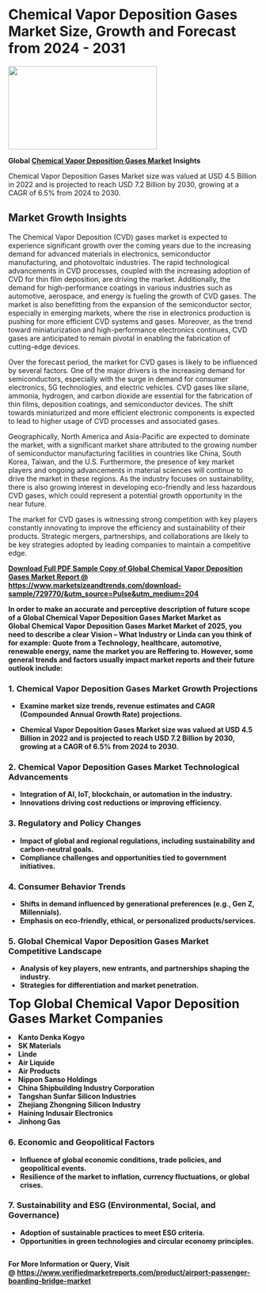<H1>Chemical Vapor Deposition Gases Market Size, Growth and Forecast from 2024 - 2031</H1><img class="aligncenter size-medium wp-image-584254" src="https://thirdeyenews.in/wp-content/uploads/2024/09/Global-Market-Research-300x168.jpeg" alt="" width="300" height="168" /><p><strong>Global&nbsp;<a href="https://www.marketsizeandtrends.com/download-sample/729770/&amp;utm_source=Pulse&amp;utm_medium=204">Chemical Vapor Deposition Gases Market</a> Insights</strong></p><p>Chemical Vapor Deposition Gases Market size was valued at USD 4.5 Billion in 2022 and is projected to reach USD 7.2 Billion by 2030, growing at a CAGR of 6.5% from 2024 to 2030.</p><p><h2>Market Growth Insights</h2> <p>The Chemical Vapor Deposition (CVD) gases market is expected to experience significant growth over the coming years due to the increasing demand for advanced materials in electronics, semiconductor manufacturing, and photovoltaic industries. The rapid technological advancements in CVD processes, coupled with the increasing adoption of CVD for thin film deposition, are driving the market. Additionally, the demand for high-performance coatings in various industries such as automotive, aerospace, and energy is fueling the growth of CVD gases. The market is also benefitting from the expansion of the semiconductor sector, especially in emerging markets, where the rise in electronics production is pushing for more efficient CVD systems and gases. Moreover, as the trend toward miniaturization and high-performance electronics continues, CVD gases are anticipated to remain pivotal in enabling the fabrication of cutting-edge devices.</p> <p><strong><a href="#"></a></strong></p> <p>Over the forecast period, the market for CVD gases is likely to be influenced by several factors. One of the major drivers is the increasing demand for semiconductors, especially with the surge in demand for consumer electronics, 5G technologies, and electric vehicles. CVD gases like silane, ammonia, hydrogen, and carbon dioxide are essential for the fabrication of thin films, deposition coatings, and semiconductor devices. The shift towards miniaturized and more efficient electronic components is expected to lead to higher usage of CVD processes and associated gases.</p> <p>Geographically, North America and Asia-Pacific are expected to dominate the market, with a significant market share attributed to the growing number of semiconductor manufacturing facilities in countries like China, South Korea, Taiwan, and the U.S. Furthermore, the presence of key market players and ongoing advancements in material sciences will continue to drive the market in these regions. As the industry focuses on sustainability, there is also growing interest in developing eco-friendly and less hazardous CVD gases, which could represent a potential growth opportunity in the near future.</p> <p>The market for CVD gases is witnessing strong competition with key players constantly innovating to improve the efficiency and sustainability of their products. Strategic mergers, partnerships, and collaborations are likely to be key strategies adopted by leading companies to maintain a competitive edge.</p> <p><strong><a href="#"></p><p><span class=""><strong>Download Full PDF Sample Copy of Global Chemical Vapor Deposition Gases Market Report</strong> @ <a href="https://www.marketsizeandtrends.com/download-sample/729770/&amp;utm_source=Pulse&amp;utm_medium=204" target="_blank">https://www.marketsizeandtrends.com/download-sample/729770/&amp;utm_source=Pulse&amp;utm_medium=204</a></span></p><p>In order to make an accurate and perceptive description of future scope of a Global&nbsp;Chemical Vapor Deposition Gases Market Market as Global&nbsp;Chemical Vapor Deposition Gases Market Market of 2025, you need to describe a clear Vision &ndash; What Industry or Linda can you think of for example: Quote from a Technology, healthcare, automotive, renewable energy, name the market you are Reffering to. However, some general trends and factors usually impact market reports and their future outlook include:</p><h3>1.&nbsp;<strong>Chemical Vapor Deposition Gases Market Growth Projections</strong></h3><ul><li>Examine market size trends, revenue estimates and CAGR (Compounded Annual Growth Rate) projections.</li><li><p>Chemical Vapor Deposition Gases Market size was valued at USD 4.5 Billion in 2022 and is projected to reach USD 7.2 Billion by 2030, growing at a CAGR of 6.5% from 2024 to 2030.</p></li></ul><h3>2.&nbsp;<strong>Chemical Vapor Deposition Gases Market Technological Advancements</strong></h3><ul><li>Integration of AI, IoT, blockchain, or automation in the industry.</li><li>Innovations driving cost reductions or improving efficiency.</li></ul><h3>3.&nbsp;<strong>Regulatory and Policy Changes</strong></h3><ul><li>Impact of global and regional regulations, including sustainability and carbon-neutral goals.</li><li>Compliance challenges and opportunities tied to government initiatives.</li></ul><h3>4.&nbsp;<strong>Consumer Behavior Trends</strong></h3><ul><li>Shifts in demand influenced by generational preferences (e.g., Gen Z, Millennials).</li><li>Emphasis on eco-friendly, ethical, or personalized products/services.</li></ul><h3>5.&nbsp;<strong>Global Chemical Vapor Deposition Gases Market Competitive Landscape</strong></h3><ul><li>Analysis of key players, new entrants, and partnerships shaping the industry.</li><li>Strategies for differentiation and market penetration.</li></ul><p data-pm-slice="1 1 []"><span style="color: inherit; font-family: inherit; font-size: 25px;">Top Global Chemical Vapor Deposition Gases Market Companies</span></p><div class="" data-test-id=""><p><li>Kanto Denka Kogyo</li><li> SK Materials</li><li> Linde</li><li> Air Liquide</li><li> Air Products</li><li> Nippon Sanso Holdings</li><li> China Shipbuilding Industry Corporation</li><li> Tangshan Sunfar Silicon Industries</li><li> Zhejiang Zhongning Silicon Industry</li><li> Haining Indusair Electronics</li><li> Jinhong Gas</li></p></div><h3>6.&nbsp;<strong>Economic and Geopolitical Factors</strong></h3><ul><li>Influence of global economic conditions, trade policies, and geopolitical events.</li><li>Resilience of the market to inflation, currency fluctuations, or global crises.</li></ul><h3>7.&nbsp;<strong>Sustainability and ESG (Environmental, Social, and Governance)</strong></h3><ul><li>Adoption of sustainable practices to meet ESG criteria.</li><li>Opportunities in green technologies and circular economy principles.</li></ul><h2><strong style="font-size: 14px;">For More Information or Query, Visit @&nbsp;</strong><a style="background-color: #ffffff; font-size: 14px;" href="https://www.marketsizeandtrends.com/report/chemical-vapor-deposition-gases-market/" target="_blank">https://www.verifiedmarketreports.com/product/airport-passenger-boarding-bridge-market</a></h2>
